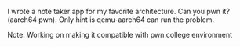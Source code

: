 I wrote a note taker app for my favorite architecture. Can you pwn it? (aarch64 pwn). Only hint is qemu-aarch64 can run the problem.

Note: Working on making it compatible with pwn.college environment
